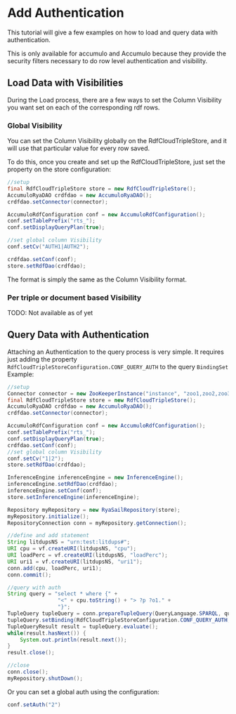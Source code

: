 
<!--

[comment]: # Licensed to the Apache Software Foundation (ASF) under one
[comment]: # or more contributor license agreements.  See the NOTICE file
[comment]: # distributed with this work for additional information
[comment]: # regarding copyright ownership.  The ASF licenses this file
[comment]: # to you under the Apache License, Version 2.0 (the
[comment]: # "License"); you may not use this file except in compliance
[comment]: # with the License.  You may obtain a copy of the License at
[comment]: # 
[comment]: #   http://www.apache.org/licenses/LICENSE-2.0
[comment]: # 
[comment]: # Unless required by applicable law or agreed to in writing,
[comment]: # software distributed under the License is distributed on an
[comment]: # "AS IS" BASIS, WITHOUT WARRANTIES OR CONDITIONS OF ANY
[comment]: # KIND, either express or implied.  See the License for the
[comment]: # specific language governing permissions and limitations
[comment]: # under the License.

-->
# Add Authentication

This tutorial will give a few examples on how to load and query data with authentication.

This is only available for accumulo and Accumulo because they provide the security filters necessary to do row level authentication and visibility.

## Load Data with Visibilities

During the Load process, there are a few ways to set the Column Visibility you want set on each of the corresponding rdf rows.

### Global Visibility

You can set the Column Visibility globally on the RdfCloudTripleStore, and it will use that particular value for every row saved.

To do this, once you create and set up the RdfCloudTripleStore, just set the property on the store configuration:

``` JAVA
//setup
final RdfCloudTripleStore store = new RdfCloudTripleStore();
AccumuloRyaDAO crdfdao = new AccumuloRyaDAO();
crdfdao.setConnector(connector);

AccumuloRdfConfiguration conf = new AccumuloRdfConfiguration();
conf.setTablePrefix("rts_");
conf.setDisplayQueryPlan(true);

//set global column Visibility
conf.setCv("AUTH1|AUTH2");

crdfdao.setConf(conf);
store.setRdfDao(crdfdao);
```

The format is simply the same as the Column Visibility format.

### Per triple or document based Visibility

TODO: Not available as of yet

## Query Data with Authentication

Attaching an Authentication to the query process is very simple. It requires just adding the property `RdfCloudTripleStoreConfiguration.CONF_QUERY_AUTH` to the query `BindingSet`
Example:

``` JAVA
//setup
Connector connector = new ZooKeeperInstance("instance", "zoo1,zoo2,zoo3").getConnector("user", "password");
final RdfCloudTripleStore store = new RdfCloudTripleStore();
AccumuloRyaDAO crdfdao = new AccumuloRyaDAO();
crdfdao.setConnector(connector);

AccumuloRdfConfiguration conf = new AccumuloRdfConfiguration();
conf.setTablePrefix("rts_");
conf.setDisplayQueryPlan(true);
crdfdao.setConf(conf);
//set global column Visibility
conf.setCv("1|2");
store.setRdfDao(crdfdao);

InferenceEngine inferenceEngine = new InferenceEngine();
inferenceEngine.setRdfDao(crdfdao);
inferenceEngine.setConf(conf);
store.setInferenceEngine(inferenceEngine);

Repository myRepository = new RyaSailRepository(store);
myRepository.initialize();
RepositoryConnection conn = myRepository.getConnection();

//define and add statement
String litdupsNS = "urn:test:litdups#";
URI cpu = vf.createURI(litdupsNS, "cpu");
URI loadPerc = vf.createURI(litdupsNS, "loadPerc");
URI uri1 = vf.createURI(litdupsNS, "uri1");
conn.add(cpu, loadPerc, uri1);
conn.commit();

//query with auth
String query = "select * where {" +
                "<" + cpu.toString() + "> ?p ?o1." +
                "}";
TupleQuery tupleQuery = conn.prepareTupleQuery(QueryLanguage.SPARQL, query);
tupleQuery.setBinding(RdfCloudTripleStoreConfiguration.CONF_QUERY_AUTH, vf.createLiteral("2"));
TupleQueryResult result = tupleQuery.evaluate();
while(result.hasNext()) {
    System.out.println(result.next());
}
result.close();

//close
conn.close();
myRepository.shutDown();
```

Or you can set a global auth using the configuration:

``` JAVA
conf.setAuth("2")
```
